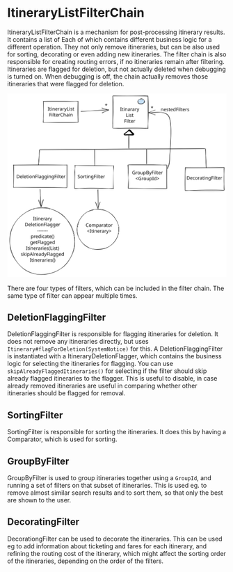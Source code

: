 # ItineraryListFilterChain

ItineraryListFilterChain is a mechanism for post-processing itinerary results. It contains a list of
Each of which contains different business logic for a different operation. They not only remove
itineraries, but can be also used for sorting, decorating or even adding new itineraries. The filter
chain is also responsible for creating routing errors, if no itineraries remain after filtering.
Itineraries are flagged for deletion, but not actually deleted when debugging is turned on. When
debugging is off, the chain actually removes those itineraries that were flagged for deletion.

![Architecture diagram](images/ItineraryListFilterChain.svg)

There are four types of filters, which can be included in the filter chain. The same type of filter
can appear multiple times.

## DeletionFlaggingFilter

DeletionFlaggingFilter is responsible for flagging itineraries for deletion. It does not remove any
itineraries directly, but uses `Itinerary#flagForDeletion(SystemNotice)` for this. A
DeletionFlaggingFilter is instantiated with a ItineraryDeletionFlagger, which contains the business
logic for selecting the itineraries for flagging. You can use `skipAlreadyFlaggedItineraries()` for
selecting if the filter should skip already flagged itineraries to the flagger. This is useful to
disable, in case already removed itineraries are useful in comparing whether other itineraries
should be flagged for removal.

## SortingFilter

SortingFilter is responsible for sorting the itineraries. It does this by having a Comparator, which
is used for sorting.

## GroupByFilter

GroupByFilter is used to group itineraries together using a `GroupId`, and running a set of filters
on that subset of itineraries. This is used eg. to remove almost similar search results and to sort
them, so that only the best are shown to the user.

## DecoratingFilter

DecorationgFilter can be used to decorate the itineraries. This can be used eg to add information
about ticketing and fares for each itinerary, and refining the routing cost of the itinerary, which
might affect the sorting order of the itineraries, depending on the order of the filters.